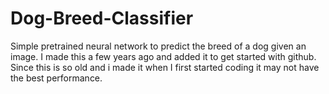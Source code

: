 # Dog-Breed-Classifier
Simple pretrained neural network to predict the breed of a dog given an image. I made this a few years ago and added it to get 
started with github. Since this is so old and i made it when I first started coding it may not have the best performance.
